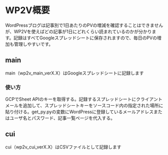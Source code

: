 # WP2V概要

WordPressブログは記事別で1日あたりのPVの増減を確認することはできませんが、WP2Vを使えばどの記事が1日にどれくらい読まれているのかが分かります。記録はすべてGoogleスプレッドシートに保存されますので、毎日のPVの増加も管理しやすいです。

## main
main（wp2v_main_verX.X）はGoogleスプレッドシートに記録します

### 使い方
GCPでSheet APIのキーを取得する。記録するスプレッドシートにクライアントメールを追加して、スプレッドシートキーをソースコード内の指定された場所に貼り付ける。get_py.pyの変数にWordPressに登録しているメールアドレスまたはユーザ名とパスワード、記事一覧ページを代入する。

## cui
cui（wp2v_cui_verX.X）はCSVファイルとして記録します

